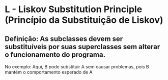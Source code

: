 # L - Liskov Substitution Principle (Princípio da Substituição de Liskov)

## Definição: As subclasses devem ser substituíveis por suas superclasses sem alterar o funcionamento do programa.

No exemplo: Aqui, B pode substituir A sem causar problemas, pois B mantém o comportamento esperado de A
